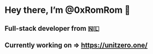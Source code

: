 # Hey there, I’m @0xRomRom 👋
## Full-stack developer from 🇳🇱
## Currently working on => https://unitzero.one/

<!---
0xRomRom/0xRomRom is a ✨ special ✨ repository because its `README.md` (this file) appears on your GitHub profile.
You can click the Preview link to take a look at your changes.
--->
